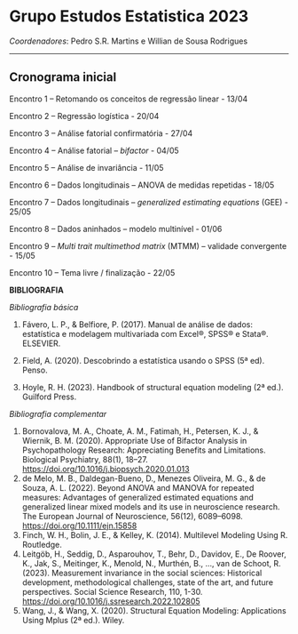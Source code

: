 # Grupo Estudos Estatistica 2023
*Coordenadores*: Pedro S.R. Martins e Willian de Sousa Rodrigues

---

## Cronograma inicial  

Encontro 1 – Retomando os conceitos de regressão linear - 13/04  

Encontro 2 – Regressão logística - 20/04  

Encontro 3 – Análise fatorial confirmatória - 27/04  

Encontro 4 – Análise fatorial – *bifactor* - 04/05  

Encontro 5 – Análise de invariância - 11/05  

Encontro 6 – Dados longitudinais – ANOVA de medidas repetidas - 18/05  

Encontro 7 – Dados longitudinais – *generalized estimating equations* (GEE) - 25/05  

Encontro 8 – Dados aninhados – modelo multinível - 01/06  

Encontro 9 – *Multi trait multimethod matrix* (MTMM) – validade convergente - 15/05  

Encontro 10 – Tema livre / finalização - 22/05  


**BIBLIOGRAFIA**  

*Bibliografia básica*
1. Fávero, L. P., & Belfiore, P. (2017). Manual de análise de dados: estatística e modelagem multivariada com Excel®, SPSS® e Stata®. ELSEVIER.  
  
2. Field, A. (2020). Descobrindo a estatística usando o SPSS (5ª ed). Penso.  
  
3. Hoyle, R. H. (2023). Handbook of structural equation modeling (2ª ed.). Guilford Press.  


*Bibliografia complementar*
1. Bornovalova, M. A., Choate, A. M., Fatimah, H., Petersen, K. J., & Wiernik, B. M. (2020). Appropriate Use of Bifactor Analysis in Psychopathology Research: Appreciating Benefits and Limitations. Biological Psychiatry, 88(1), 18–27. https://doi.org/10.1016/j.biopsych.2020.01.013
2. de Melo, M. B., Daldegan-Bueno, D., Menezes Oliveira, M. G., & de Souza, A. L. (2022). Beyond ANOVA and MANOVA for repeated measures: Advantages of generalized estimated equations and generalized linear mixed models and its use in neuroscience research. The European Journal of Neuroscience, 56(12), 6089–6098. https://doi.org/10.1111/ejn.15858
3. Finch, W. H., Bolin, J. E., & Kelley, K. (2014). Multilevel Modeling Using R. Routledge.
4. Leitgöb, H., Seddig, D., Asparouhov, T., Behr, D., Davidov, E., De Roover, K., Jak, S., Meitinger, K., Menold, N., Murthén, B., …, van de Schoot, R. (2023). Measurement invariance in the social sciences: Historical development, methodological challenges, state of the art, and future perspectives. Social Science Research, 110, 1-30. https://doi.org/10.1016/j.ssresearch.2022.102805
5. Wang, J., & Wang, X. (2020). Structural Equation Modeling: Applications Using Mplus (2ª ed.). Wiley.

